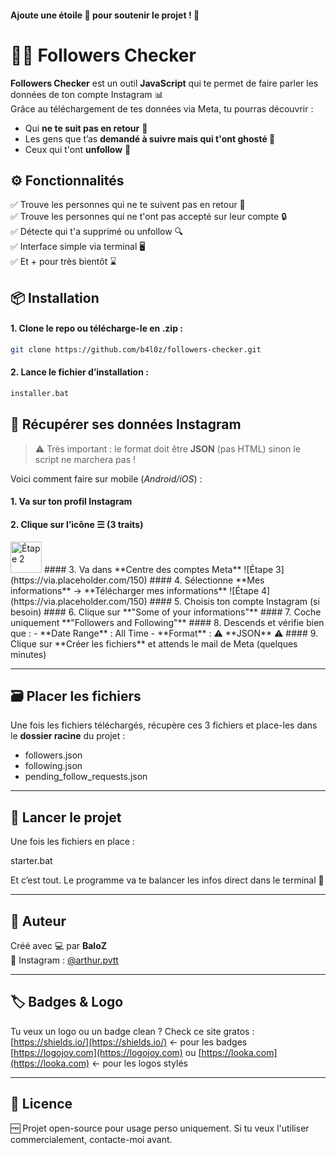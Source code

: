 #### Ajoute une étoile 🌟 pour soutenir le projet ! 🩷


# 🕵️‍♂️ Followers Checker

**Followers Checker** est un outil **JavaScript** qui te permet de faire parler les données de ton compte Instagram 📊  
Grâce au téléchargement de tes données via Meta, tu pourras découvrir :

- Qui **ne te suit pas en retour** 👀  
- Les gens que t’as **demandé à suivre mais qui t'ont ghosté 🖕**  
- Ceux qui t'ont **unfollow** 🥲





## ⚙️ Fonctionnalités

✅ Trouve les personnes qui ne te suivent pas en retour 👀  
✅ Trouve les personnes qui ne t'ont pas accepté sur leur compte 🔒  
✅ Détecte qui t'a supprimé ou unfollow 🔍  
✅ Interface simple via terminal 🖥️  
✅ Et + pour très bientôt ⌛  


## 📦 Installation

#### 1. Clone le repo ou télécharge-le en .zip :  
```bash
git clone https://github.com/b4l0z/followers-checker.git
```

#### 2. Lance le fichier d’installation :  
```bash
installer.bat
```



## 📁 Récupérer ses données Instagram

> ⚠️ Très important : le format doit être **JSON** (pas HTML) sinon le script ne marchera pas !

Voici comment faire sur mobile (*Android/iOS*) :

#### 1. Va sur ton **profil Instagram**  
#### 2. Clique sur l’icône **☰ (3 traits)**  
<img src="https://i.imgur.com/jD8UXzf.jpeg" alt="Étape 2" width="50"/>
#### 3. Va dans **Centre des comptes Meta**  
   ![Étape 3](https://via.placeholder.com/150)  
#### 4. Sélectionne **Mes informations** → **Télécharger mes informations**  
   ![Étape 4](https://via.placeholder.com/150)  
#### 5. Choisis ton compte Instagram (si besoin)  
#### 6. Clique sur **"Some of your informations"**  
#### 7. Coche uniquement **"Followers and Following"**  
#### 8. Descends et vérifie bien que :  
   - **Date Range** : All Time  
   - **Format** : ⚠️ **JSON** ⚠️  
#### 9. Clique sur **Créer les fichiers** et attends le mail de Meta (quelques minutes)

---

## 🗃️ Placer les fichiers

Une fois les fichiers téléchargés, récupère ces 3 fichiers et place-les dans le **dossier racine** du projet :

- followers.json  
- following.json  
- pending_follow_requests.json

---

## 🚀 Lancer le projet

Une fois les fichiers en place :

starter.bat

Et c’est tout. Le programme va te balancer les infos direct dans le terminal 🤙

---

## 👤 Auteur

Créé avec 💻 par **BaloZ**  
📸 Instagram : [@arthur.pvtt](https://instagram.com/arthur.pvtt)

---

## 🏷️ Badges & Logo

Tu veux un logo ou un badge clean ? Check ce site gratos :  
[https://shields.io/](https://shields.io/) ← pour les badges  
[https://logojoy.com](https://logojoy.com) ou [https://looka.com](https://looka.com) ← pour les logos stylés

---

## 📄 Licence

🆓 Projet open-source pour usage perso uniquement. Si tu veux l'utiliser commercialement, contacte-moi avant.
